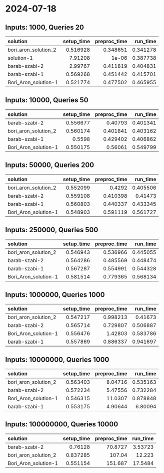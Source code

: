 # 2024-07-18

## Inputs: 1000, Queries 20

| solution             |   setup_time |   preproc_time |   run_time |
|:---------------------|-------------:|---------------:|-----------:|
| bori_aron_solution_2 |     0.516928 |       0.348651 |   0.341278 |
| solution-1           |     7.91208  |       1e-06    |   0.387738 |
| barab-szabi-2        |     2.99767  |       0.411819 |   0.404831 |
| barab-szabi-1        |     0.569268 |       0.451442 |   0.415701 |
| Bori_Aron_solution-1 |     0.521774 |       0.477502 |   0.465955 |

## Inputs: 10000, Queries 50

| solution             |   setup_time |   preproc_time |   run_time |
|:---------------------|-------------:|---------------:|-----------:|
| barab-szabi-2        |     0.556677 |       0.40793  |   0.401341 |
| bori_aron_solution_2 |     0.560174 |       0.401841 |   0.403162 |
| barab-szabi-1        |     0.5598   |       0.429402 |   0.406862 |
| Bori_Aron_solution-1 |     0.550175 |       0.56061  |   0.549799 |

## Inputs: 50000, Queries 200

| solution             |   setup_time |   preproc_time |   run_time |
|:---------------------|-------------:|---------------:|-----------:|
| bori_aron_solution_2 |     0.552099 |       0.4292   |   0.405506 |
| barab-szabi-2        |     0.559108 |       0.410398 |   0.41473  |
| barab-szabi-1        |     0.560803 |       0.440337 |   0.433345 |
| Bori_Aron_solution-1 |     0.548903 |       0.591119 |   0.561727 |

## Inputs: 250000, Queries 500

| solution             |   setup_time |   preproc_time |   run_time |
|:---------------------|-------------:|---------------:|-----------:|
| bori_aron_solution_2 |     0.546943 |       0.536966 |   0.445055 |
| barab-szabi-2        |     0.564286 |       0.485569 |   0.448474 |
| barab-szabi-1        |     0.567287 |       0.554991 |   0.544328 |
| Bori_Aron_solution-1 |     0.581514 |       0.779365 |   0.568134 |

## Inputs: 1000000, Queries 1000

| solution             |   setup_time |   preproc_time |   run_time |
|:---------------------|-------------:|---------------:|-----------:|
| bori_aron_solution_2 |     0.547217 |       0.998213 |   0.41673  |
| barab-szabi-2        |     0.565714 |       0.729807 |   0.506887 |
| Bori_Aron_solution-1 |     0.556476 |       1.42803  |   0.583786 |
| barab-szabi-1        |     0.557869 |       0.886337 |   0.941697 |

## Inputs: 10000000, Queries 1000

| solution             |   setup_time |   preproc_time |   run_time |
|:---------------------|-------------:|---------------:|-----------:|
| bori_aron_solution_2 |     0.563403 |        8.04716 |   0.535163 |
| barab-szabi-2        |     0.572234 |        5.47556 |   0.732284 |
| Bori_Aron_solution-1 |     0.546315 |       11.0307  |   0.878848 |
| barab-szabi-1        |     0.553175 |        4.90644 |   6.80094  |

## Inputs: 100000000, Queries 10000

| solution             |   setup_time |   preproc_time |   run_time |
|:---------------------|-------------:|---------------:|-----------:|
| barab-szabi-2        |     0.76128  |        70.8727 |    3.53723 |
| bori_aron_solution_2 |     0.837285 |       107.04   |   12.223   |
| Bori_Aron_solution-1 |     0.551154 |       151.687  |   17.5484  |
